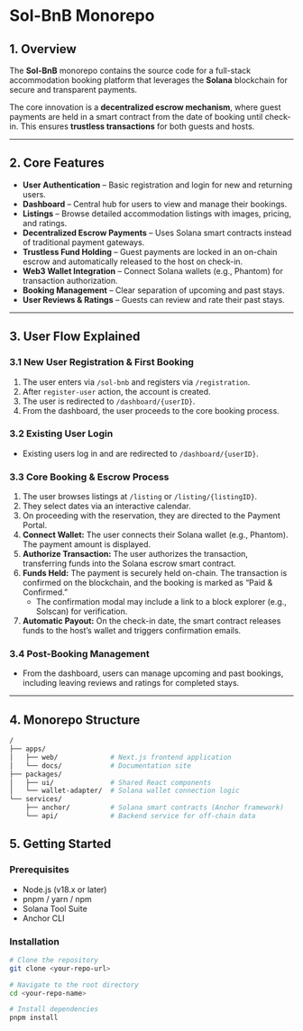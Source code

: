 # Sol-BnB Monorepo

## 1. Overview
The **Sol-BnB** monorepo contains the source code for a full-stack accommodation booking platform that leverages the **Solana** blockchain for secure and transparent payments.

The core innovation is a **decentralized escrow mechanism**, where guest payments are held in a smart contract from the date of booking until check-in. This ensures **trustless transactions** for both guests and hosts.

---

## 2. Core Features

- **User Authentication** – Basic registration and login for new and returning users.
- **Dashboard** – Central hub for users to view and manage their bookings.
- **Listings** – Browse detailed accommodation listings with images, pricing, and ratings.
- **Decentralized Escrow Payments** – Uses Solana smart contracts instead of traditional payment gateways.
- **Trustless Fund Holding** – Guest payments are locked in an on-chain escrow and automatically released to the host on check-in.
- **Web3 Wallet Integration** – Connect Solana wallets (e.g., Phantom) for transaction authorization.
- **Booking Management** – Clear separation of upcoming and past stays.
- **User Reviews & Ratings** – Guests can review and rate their past stays.

---

## 3. User Flow Explained

### 3.1 New User Registration & First Booking
1. The user enters via `/sol-bnb` and registers via `/registration`.
2. After `register-user` action, the account is created.
3. The user is redirected to `/dashboard/{userID}`.
4. From the dashboard, the user proceeds to the core booking process.

### 3.2 Existing User Login
- Existing users log in and are redirected to `/dashboard/{userID}`.

### 3.3 Core Booking & Escrow Process
1. The user browses listings at `/listing` or `/listing/{listingID}`.
2. They select dates via an interactive calendar.
3. On proceeding with the reservation, they are directed to the Payment Portal.
4. **Connect Wallet:** The user connects their Solana wallet (e.g., Phantom). The payment amount is displayed.
5. **Authorize Transaction:** The user authorizes the transaction, transferring funds into the Solana escrow smart contract.
6. **Funds Held:** The payment is securely held on-chain. The transaction is confirmed on the blockchain, and the booking is marked as “Paid & Confirmed.”  
   - The confirmation modal may include a link to a block explorer (e.g., Solscan) for verification.
7. **Automatic Payout:** On the check-in date, the smart contract releases funds to the host’s wallet and triggers confirmation emails.

### 3.4 Post-Booking Management
- From the dashboard, users can manage upcoming and past bookings, including leaving reviews and ratings for completed stays.

---

## 4. Monorepo Structure
```bash
/
├── apps/
│   ├── web/             # Next.js frontend application
│   └── docs/            # Documentation site
├── packages/
│   ├── ui/              # Shared React components
│   └── wallet-adapter/  # Solana wallet connection logic
└── services/
    ├── anchor/          # Solana smart contracts (Anchor framework)
    └── api/             # Backend service for off-chain data
```

## 5. Getting Started

### Prerequisites
- Node.js (v18.x or later)
- pnpm / yarn / npm
- Solana Tool Suite
- Anchor CLI

### Installation
```bash
# Clone the repository
git clone <your-repo-url>

# Navigate to the root directory
cd <your-repo-name>

# Install dependencies
pnpm install

